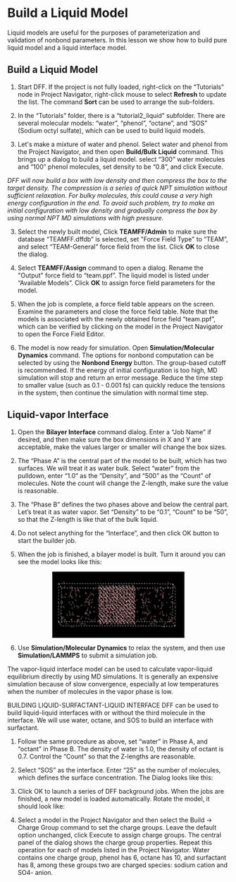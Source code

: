 # Build a Liquid Model

Liquid models are useful for the purposes of parameterization and validation of nonbond parameters. In this lesson we show how to build pure liquid model and a liquid interface model.

## Build a Liquid Model

1. Start DFF. If the project is not fully loaded, right-click on the “Tutorials” node in Project Navigator, right-click mouse to select **Refresh** to update the list. The command **Sort** can be used to arrange the sub-folders. 

2. In the “Tutorials” folder, there is a “tutorial2_liquid” subfolder. There are several molecular models: “water”, “phenol”, “octane”, and “SOS” (Sodium octyl sulfate), which can be used to build liquid models. 

3. Let's make a mixture of water and phenol. Select water and phenol from the Project Navigator, and then open **Build/Bulk Liquid** command.  This brings up a dialog to build a liquid model. select “300” water molecules and “100” phenol molecules, set density to be “0.8”, and click Execute.

*DFF will now build a box with low density and then compress the box to the target density. The compression is a series of quick NPT simulation without sufficient relaxation. For bulky molecules, this could cause a very high energy configuration in the end. To avoid such problem, try to make an initial configuration with low density and gradually compress the box by using normal NPT MD simulations with high pressure.*

3. Select the newly built model, Click **TEAMFF/Admin** to make sure the database “TEAMFF.dffdb” is selected, set "Force Field Type" to “TEAM”, and select “TEAM-General” force field from the list. Click **OK** to close the dialog.

4. Select **TEAMFF/Assign** command to open a dialog. Rename the "Output" force field to “team.ppf”. The liquid model is listed under “Available Models”. Click **OK** to assign force field parameters for the model. 

5. When the job is complete, a force field table appears on the screen. Examine the parameters and close the force field table. Note that the models is associated with the newly obtained force field “team.ppf”, which can be verified by clicking on the model in the Project Navigator to open the Force Field Editor.  

6. The model is now ready for simulation. Open **Simulation/Molecular Dynamics** command. The options for nonbond computation can be selected by using the **Nonbond Energy** button. The group-based cutoff is recommended. If the energy of initial configuration is too high, MD simulation will stop and return an error message. Reduce the time step to smaller value (such as 0.1 - 0.001 fs) can quickly reduce the tensions in the system, then continue the simulation with normal time step.  

 
## Liquid-vapor Interface

1.	Open the **Bilayer Interface** command dialog. Enter a “Job Name” if desired, and then make sure the box dimensions in X and Y are acceptable, make the values larger or smaller will change the box sizes. 

2.	The “Phase A” is the central part of the model to be built, which has two surfaces. We will treat it as water bulk. Select “water” from the pulldown, enter “1.0” as the “Density”, and “500” as the “Count” of molecules. Note the count will change the Z-length, make sure the value is reasonable. 

3.	The “Phase B” defines the two phases above and below the central part. Let’s treat it as water vapor. Set “Density” to be “0.1”, “Count” to be “50”, so that the Z-length is like that of the bulk liquid. 

4.	Do not select anything for the “Interface”, and then click OK button to start the builder job. 

5.	When the job is finished, a bilayer model is built. Turn it around you can see the model looks like this: 

<img src="./image.png" 
    alt="Liquid vapor interface" 
    width="300" height="150"
    style="display: block; margin: 0 auto" />

6.	Use **Simulation/Molecular Dynamics** to relax the system, and then use **Simulation/LAMMPS** to submit a simulation job. 

The vapor-liquid interface model can be used to calculate vapor-liquid equilibrium directly by using MD simulations. It is generally an expensive simulation because of slow convergence, especially at low temperatures when the number of molecules in the vapor phase is low. 

BUILDING LIQUID-SURFACTANT-LIQUID INTERFACE
DFF can be used to build liquid-liquid interfaces with or without the third molecule in the interface. We will use water, octane, and SOS to build an interface with surfactant. 
1.	Follow the same procedure as above, set “water” in Phase A, and “octant” in Phase B. The density of water is 1.0, the density of octant is 0.7. Control the “Count” so that the Z-lengths are reasonable. 
2.	Select “SOS” as the interface. Enter “25” as the number of molecules, which defines the surface concentration. The Dialog looks like this:
  
3.	Click OK to launch a series of DFF background jobs. When the jobs are finished, a new model is loaded automatically. Rotate the model, it should look like:
 



6. Select a model in the Project Navigator and then select the Build → Charge Group command to set the charge groups.  Leave the default option unchanged, click Execute to assign charge groups. The central panel of the dialog shows the charge group properties. Repeat this operation for each of models listed in the Project Navigator. Water contains one charge group, phenol has 6, octane has 10, and surfactant has 8, among these groups two are charged species: sodium cation and SO4- anion.

